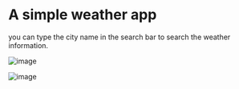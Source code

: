 # A simple weather app 

you can type the city name in the search bar to search the weather information.

![image](https://github.com/lixinjie520/React-weather-app/assets/106680342/6750b6c6-5b13-48e5-bc91-95998ac38db7)

![image](https://github.com/lixinjie520/React-weather-app/assets/106680342/991b047c-2013-481a-8206-64340f80acbc)

